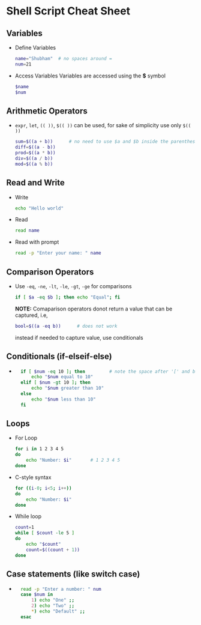 # Shell Script Cheat Sheet


## Variables
- Define Variables
    ```sh
    name="Shubham"  # no spaces around =
    num=21
    ```
- Access Variables
    Variables are accessed using the **$** symbol
    ```sh
    $name
    $num
    ```

## Arithmetic Operators
- `expr`, `let`, `(( ))`, `$(( ))` can be used, for sake of simplicity use only `$(( ))`
    ```sh
    sum=$((a + b))      # no need to use $a and $b inside the parenthesis as we already use $ outside the parenthesis
    diff=$((a - b))
    prod=$((a * b))
    div=$((a / b))
    mod=$((a % b))
    ```

## Read and Write
- Write 
    ```sh
    echo "Hello world"
    ```
- Read
    ```sh
    read name
    ```
- Read with prompt
    ```sh
    read -p "Enter your name: " name

## Comparison Operators
- Use `-eq`, `-ne`, `-lt`, `-le`, `-gt`, `-ge` for comparisons
    ```sh
    if [ $a -eq $b ]; then echo "Equal"; fi
    ```
    **NOTE:** Comaparison operators donot return a value that can be captured, i.e,
    ```sh
    bool=$((a -eq b))      # does not work
    ```
    instead if needed to capture value, use conditionals

## Conditionals (if-elseif-else)
- ```sh
    if [ $num -eq 10 ]; then         # note the space after '[' and before ']'
        echo "$num equal to 10"
    elif [ $num -gt 10 ]; then
        echo "$num greater than 10"
    else
        echo "$num less than 10"
    fi
    ```

## Loops
- For Loop
    ```sh
    for i in 1 2 3 4 5
    do
        echo "Number: $i"       # 1 2 3 4 5
    done
    ```
- C-style syntax
    ```sh
    for ((i-0; i<5; i++))
    do
        echo "Number: $i"
    done
    ```
- While loop
    ```sh
    count=1
    while [ $count -le 5 ]
    do
        echo "$count"
        count=$((count + 1))
    done
    ```

## Case statements (like switch case)

- ```sh
    read -p "Enter a number: " num
    case $num in
        1) echo "One" ;;
        2) echo "Two" ;;
        *) echo "Default" ;;
    esac
    ```